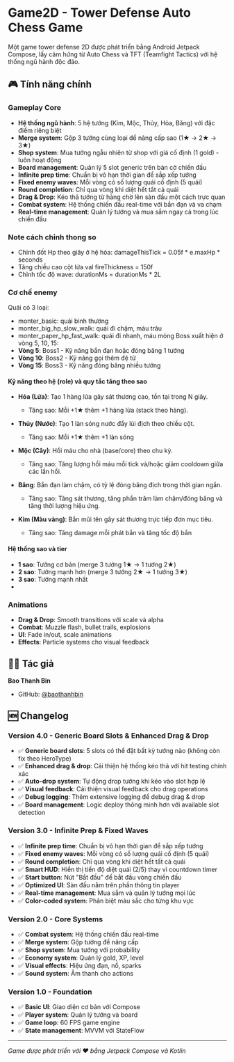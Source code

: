 # Game2D - Tower Defense Auto Chess Game

Một game tower defense 2D được phát triển bằng Android Jetpack Compose, lấy cảm hứng từ Auto Chess và TFT (Teamfight Tactics) với hệ thống ngũ hành độc đáo.

## 🎮 Tính năng chính

### Gameplay Core
- **Hệ thống ngũ hành**: 5 hệ tướng (Kim, Mộc, Thủy, Hỏa, Băng) với đặc điểm riêng biệt
- **Merge system**: Gộp 3 tướng cùng loại để nâng cấp sao (1★ → 2★ → 3★)
- **Shop system**: Mua tướng ngẫu nhiên từ shop với giá cố định (1 gold) - luôn hoạt động
- **Board management**: Quản lý 5 slot generic trên bàn cờ chiến đấu
- **Infinite prep time**: Chuẩn bị vô hạn thời gian để sắp xếp tướng
- **Fixed enemy waves**: Mỗi vòng có số lượng quái cố định (5 quái)
- **Round completion**: Chỉ qua vòng khi diệt hết tất cả quái
- **Drag & Drop**: Kéo thả tướng từ hàng chờ lên sàn đấu một cách trực quan
- **Combat system**: Hệ thống chiến đấu real-time với bắn đạn và va chạm
- **Real-time management**: Quản lý tướng và mua sắm ngay cả trong lúc chiến đấu


### Note cách chỉnh thong so
- Chỉnh đốt Hp theo giây ở hệ hỏa: damageThisTick = 0.05f * e.maxHp * seconds
- Tăng chiều cao cột lửa val fireThickness = 150f
- Chỉnh tốc độ wave: durationMs = durationMs * 2L

### Cơ chế enemy
Quái có 3 loại:
- monter_basic: quái bình thường
- monter_big_hp_slow_walk: quái đi chậm, máu trâu
- monter_paper_hp_fast_walk: quái đi nhanh, máu mỏng
Boss xuất hiện ở vòng 5, 10, 15:
- **Vòng 5**: Boss1 - Kỹ năng bắn đạn hoặc đóng băng 1 tướng
- **Vòng 10**: Boss2 - Kỹ năng gọi thêm đệ tử  
- **Vòng 15**: Boss3 - Kỹ năng đóng băng nhiều tướng
#### Kỹ năng theo hệ (role) và quy tắc tăng theo sao
- **Hỏa (Lửa)**: Tạo 1 hàng lửa gây sát thương cao, tồn tại trong N giây.
  - Tăng sao: Mỗi +1★ thêm +1 hàng lửa (stack theo hàng).

- **Thủy (Nước)**: Tạo 1 làn sóng nước đẩy lùi địch theo chiều cột.
  - Tăng sao: Mỗi +1★ thêm +1 làn sóng

- **Mộc (Cây)**: Hồi máu cho nhà (base/core) theo chu kỳ.
  - Tăng sao: Tăng lượng hồi máu mỗi tick và/hoặc giảm cooldown giữa các lần hồi.

- **Băng**: Bắn đạn làm chậm, có tỷ lệ đóng băng địch trong thời gian ngắn.
  - Tăng sao: Tăng sát thương, tăng phần trăm làm chậm/đóng băng và tăng thời lượng hiệu ứng.

- **Kim (Màu vàng)**: Bắn mũi tên gây sát thương trực tiếp đơn mục tiêu.
  - Tăng sao: Tăng damage mỗi phát bắn và tăng tốc độ bắn 

#### Hệ thống sao và tier
- **1 sao**: Tướng cơ bản (merge 3 tướng 1★ → 1 tướng 2★)
- **2 sao**: Tướng mạnh hơn (merge 3 tướng 2★ → 1 tướng 3★)
- **3 sao**: Tướng mạnh nhất
- 
### Animations
- **Drag & Drop**: Smooth transitions với scale và alpha
- **Combat**: Muzzle flash, bullet trails, explosions
- **UI**: Fade in/out, scale animations
- **Effects**: Particle systems cho visual feedback

## 👨‍💻 Tác giả

**Bao Thanh Bin**
- GitHub: [@baothanhbin](https://github.com/baothanhbin)

## 🆕 Changelog

### Version 4.0 - Generic Board Slots & Enhanced Drag & Drop
- ✅ **Generic board slots**: 5 slots có thể đặt bất kỳ tướng nào (không còn fix theo HeroType)
- ✅ **Enhanced drag & drop**: Cải thiện hệ thống kéo thả với hit testing chính xác
- ✅ **Auto-drop system**: Tự động drop tướng khi kéo vào slot hợp lệ
- ✅ **Visual feedback**: Cải thiện visual feedback cho drag operations
- ✅ **Debug logging**: Thêm extensive logging để debug drag & drop
- ✅ **Board management**: Logic deploy thông minh hơn với available slot detection

### Version 3.0 - Infinite Prep & Fixed Waves
- ✅ **Infinite prep time**: Chuẩn bị vô hạn thời gian để sắp xếp tướng
- ✅ **Fixed enemy waves**: Mỗi vòng có số lượng quái cố định (5 quái)
- ✅ **Round completion**: Chỉ qua vòng khi diệt hết tất cả quái
- ✅ **Smart HUD**: Hiển thị tiến độ diệt quái (2/5) thay vì countdown timer
- ✅ **Start button**: Nút "Bắt đầu" để bắt đầu vòng chiến đấu
- ✅ **Optimized UI**: Sàn đấu nằm trên phần thông tin player
- ✅ **Real-time management**: Mua sắm và quản lý tướng mọi lúc
- ✅ **Color-coded system**: Phân biệt màu sắc cho từng khu vực

### Version 2.0 - Core Systems
- ✅ **Combat system**: Hệ thống chiến đấu real-time
- ✅ **Merge system**: Gộp tướng để nâng cấp
- ✅ **Shop system**: Mua tướng với probability
- ✅ **Economy system**: Quản lý gold, XP, level
- ✅ **Visual effects**: Hiệu ứng đạn, nổ, sparks
- ✅ **Sound system**: Âm thanh cho actions

### Version 1.0 - Foundation
- ✅ **Basic UI**: Giao diện cơ bản với Compose
- ✅ **Player system**: Quản lý tướng và board
- ✅ **Game loop**: 60 FPS game engine
- ✅ **State management**: MVVM với StateFlow

---

*Game được phát triển với ❤️ bằng Jetpack Compose và Kotlin*
